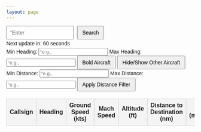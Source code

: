 ```yaml
---
layout: page
---
```


<style>
body {
font-family: Arial, sans-serif;
margin: 20px;
line-height: 1.6;
}
#searchContainer {
margin-bottom: 20px;
}
input[type=“text”] {
padding: 8px;
font-size: 14px;
width: 180px;
margin-right: 5px;
}
button {
padding: 8px 12px;
font-size: 14px;
cursor: pointer;
}
#countdownTimer {
margin-top: 10px;
font-size: 12px;
color: #555;
}
.filter-container {
margin-bottom: 20px;
}
.filter-container input {
width: 60px;
margin-right: 5px;
padding: 5px;
font-size: 12px;
}
.filter-container button {
padding: 6px 10px;
font-size: 12px;
margin-right: 5px;
}
table {
width: 100%;
border-collapse: collapse;
margin-top: 20px;
}
th, td {
border: 1px solid #ccc;
padding: 8px;
text-align: center;
}
th {
background-color: #f4f4f4;
}
#stopUpdateButton {
margin-top: 10px;
padding: 8px 12px;
display: none;
cursor: pointer;
}
</style>

<div id=“searchContainer”>
<input type=“text” id=“icao” placeholder=“Enter ICAO code” maxlength=“4”>
<button id=“searchButton”>Search</button>
<div id=“countdownTimer” style=“display: none;”>Next update in: 60 seconds</div>
</div>

<form id=“filterForm” style=“margin-top: 20px;”>
<label for=“minHeading”>Min Heading:</label>
<input type=“number” id=“minHeading” min=“0” max=“360” placeholder=“e.g., 0”>
<label for=“maxHeading”>Max Heading:</label>
<input type=“number” id=“maxHeading” min=“0” max=“360” placeholder=“e.g., 90”>
<button type=“button” id=“boldHeadingButton”>Bold Aircraft</button>
<button type=“button” id=“toggleHeadingButton”>Hide/Show Other Aircraft</button>
<label for=“minDistance”>Min Distance:</label>
<input type=“number” id=“minDistance” min=“0” placeholder=“e.g., 50”>
<label for=“maxDistance”>Max Distance:</label>
<input type=“number” id=“maxDistance” min=“0” placeholder=“e.g., 500”>
<button type=“button” id=“applyDistanceFilterButton”>Apply Distance Filter</button>
</form>

<table id=“flightsTable”>
<thead>
<tr>
<th>Callsign</th>
<th>Heading</th>
<th>Ground Speed (kts)</th>
<th>Mach Speed</th>
<th>Altitude (ft)</th>
<th>Distance to Destination (nm)</th>
<th>ETA (minutes)</th>
</tr>
</thead>
<tbody>
<!— Dynamic rows —>
</tbody>
</table>


<script src=“/js/if-tools.js”></script>